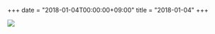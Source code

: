 +++
date = "2018-01-04T00:00:00+09:00"
title = "2018-01-04"
+++

<img class="img-fluid" src="/2018-01-04.jpg" />
